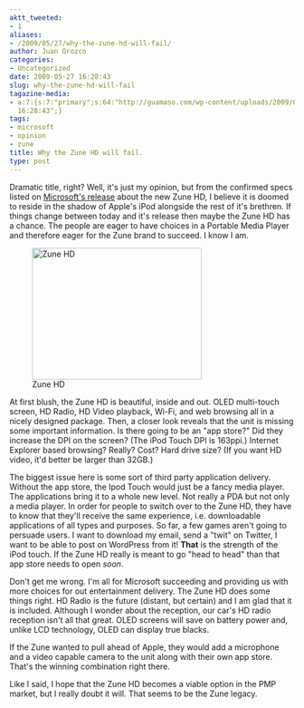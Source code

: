 ```yaml
---
aktt_tweeted:
- 1
aliases:
- /2009/05/27/why-the-zune-hd-will-fail/
author: Juan Orozco
categories:
- Uncategorized
date: 2009-05-27 16:28:43
slug: why-the-zune-hd-will-fail
tagazine-media:
- a:7:{s:7:"primary";s:64:"http://guamaso.com/wp-content/uploads/2009/05/zunehd-300x232.jpg";s:6:"images";a:1:{s:64:"http://guamaso.com/wp-content/uploads/2009/05/zunehd-300x232.jpg";a:6:{s:8:"file_url";s:64:"http://guamaso.com/wp-content/uploads/2009/05/zunehd-300x232.jpg";s:5:"width";s:3:"300";s:6:"height";s:3:"232";s:4:"type";s:5:"image";s:4:"area";s:5:"69600";s:9:"file_path";s:0:"";}}s:6:"videos";a:0:{}s:11:"image_count";s:1:"1";s:6:"author";s:7:"8033531";s:7:"blog_id";s:8:"17975075";s:9:"mod_stamp";s:19:"2009-05-27
  16:28:43";}
tags:
- microsoft
- opinion
- zune
title: Why the Zune HD will fail.
type: post
---
```


Dramatic title, right? Well, it's just my opinion, but from the confirmed specs listed on <a href="http://www.zune.net/en-us/press/2009/0526-zunehd.htm" target="_blank" rel="noopener noreferrer">Microsoft's release</a> about the new Zune HD, I believe it is doomed to reside in the shadow of Apple's iPod alongside the rest of it's brethren. If things change between today and it's release then maybe the Zune HD has a chance. The people are eager to have choices in a Portable Media Player and therefore eager for the Zune brand to succeed. I know I am.

<figure id="attachment_1747" aria-describedby="caption-attachment-1747" style="width: 300px" class="wp-caption aligncenter"><img class="size-medium wp-image-1747" title="zunehd" src="https://i1.wp.com/guamaso.com/wp-content/uploads/2009/05/zunehd-300x232.jpg?resize=300%2C232" alt="Zune HD" width="300" height="232" data-recalc-dims="1" /><figcaption id="caption-attachment-1747" class="wp-caption-text">Zune HD</figcaption></figure>

At first blush, the Zune HD is beautiful, inside and out. OLED multi-touch screen, HD Radio, HD Video playback, Wi-Fi, and web browsing all in a nicely designed package. Then, a closer look reveals that the unit is missing some important information. Is there going to be an "app store?" Did they increase the DPI on the screen? (The iPod Touch DPI is 163ppi.) Internet Explorer based browsing? Really? Cost? Hard drive size? (If you want HD video, it'd better be larger than 32GB.)

The biggest issue here is some sort of third party application delivery. Without the app store, the Ipod Touch would just be a fancy media player. The applications bring it to a whole new level. Not really a PDA but not only a media player. In order for people to switch over to the Zune HD, they have to know that they'll receive the same experience, i.e. downloadable applications of all types and purposes. So far, a few games aren't going to persuade users. I want to download my email, send a "twit" on Twitter, I want to be able to post on WordPress from it! **That** is the strength of the iPod touch. If the Zune HD really is meant to go "head to head" than that app store needs to open _soon_.

Don't get me wrong. I'm all for Microsoft succeeding and providing us with more choices for out entertainment delivery. The Zune HD does some things right. HD Radio is the future (distant, but certain) and I am glad that it is included. Although I wonder about the reception, our car's HD radio reception isn't all that great. OLED screens will save on battery power and, unlike LCD technology, OLED can display true blacks.

If the Zune wanted to pull ahead of Apple, they would add a microphone and a video capable camera to the unit along with their own app store. That's the winning combination right there.

Like I said, I hope that the Zune HD becomes a viable option in the PMP market, but I really doubt it will. That seems to be the Zune legacy.
